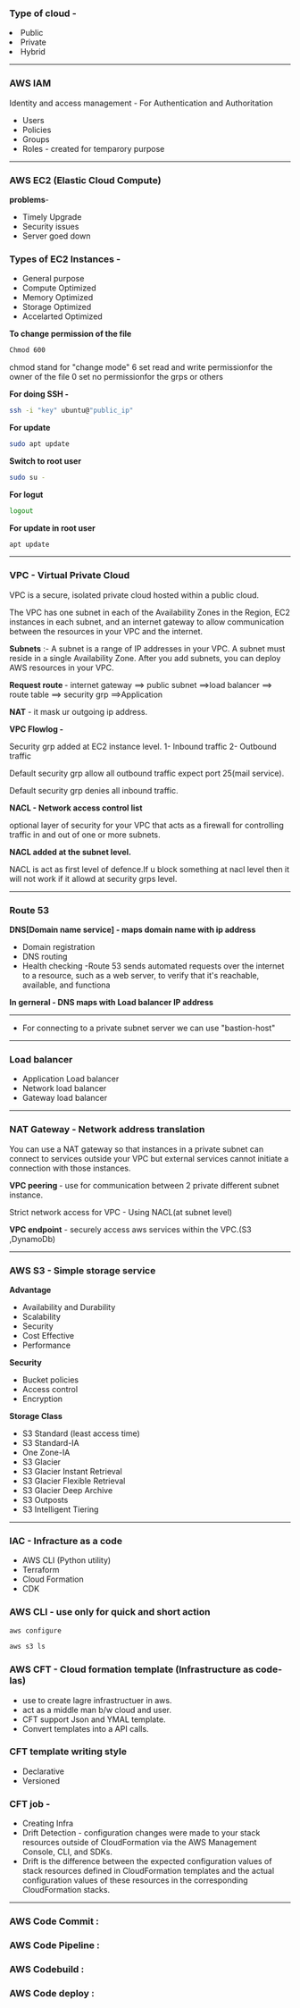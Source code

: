 <h3>Type of cloud - </h3>
<li>Public</li>
<li>Private</li>
<li>Hybrid</li>

<hr>

<h3>AWS IAM </h3> Identity and access management - For Authentication and Authoritation

- Users
- Policies
- Groups
- Roles - created for temparory purpose

<hr>

<h3>AWS EC2 (Elastic Cloud Compute)</h3>

<b>problems</b>-

- Timely Upgrade
- Security issues
- Server goed down

<h3>Types of EC2 Instances -</h3>

- General purpose
- Compute Optimized
- Memory Optimized
- Storage Optimized
- Accelarted Optimized

<b>To change permission of the file</b>

```bash
Chmod 600
```

chmod stand for "change mode"
6 set read and write permissionfor the owner of the file
0 set no permissionfor the grps or others


<b>For doing SSH -</b>

```bash
ssh -i "key" ubuntu@"public_ip"
```


<b>For update </b>

```bash
sudo apt update
```

<b>Switch to root user </b>

```bash
sudo su -
```

<b>For logut</b> 

```bash
logout
```

<b>For update in root user</b> 

```bash
apt update
```


<hr>

<h3>VPC - Virtual Private Cloud </h3>
 VPC is a secure, isolated private cloud hosted within a public cloud.

<p>The VPC has one subnet in each of the Availability Zones in the Region, EC2 instances in each subnet, 
and an internet gateway to allow communication between the resources in your VPC and the internet.</p>

<b>Subnets</b> :- A subnet is a range of IP addresses in your VPC. A subnet must reside in a single Availability Zone.
After you add subnets, you can deploy AWS resources in your VPC.

<b>Request route </b>- internet gateway ==> public subnet ==>load balancer ==> route table ==> security grp ==>Application

<b>NAT</b> -  it mask ur outgoing ip address.

<b>VPC Flowlog - </b>

Security grp added at EC2 instance level.
<span>1- Inbound traffic</span>
<span>2- Outbound traffic</span>

<p>Default security grp allow all outbound traffic expect port 25(mail service).</p>
<p>Default security grp denies all inbound traffic.</p>

<b>NACL - Network access control list</b>
<p>optional layer of security for your VPC that acts as a firewall for controlling traffic in and out of one or more subnets.</p>

<b>NACL added at the subnet level.</b>
<p>NACL is act as first level of defence.If u block something at nacl level then it will not work if it allowd at security grps level.</p>
 
<hr>

<h3>Route 53</h3>  
<b>DNS[Domain name service] - maps domain name with ip address</b>

- Domain registration
- DNS routing
- Health checking -Route 53 sends automated requests over the internet to a resource, such as a web server, to verify that it's reachable, available, and functiona</span>
 
<b>In gerneral - DNS maps with Load balancer IP address</b>

<hr>

- For connecting to a private subnet server we can use "bastion-host"
<hr>

<h3>Load balancer </h3>

- Application Load balancer</span>
- Network load balancer</span>
- Gateway load balancer</span>

<hr>

<h3>NAT Gateway - Network address translation</h3>
<p>You can use a NAT gateway so that instances in a private subnet can connect to services outside your VPC but external services cannot initiate a connection with those instances.</p>

<p><b>VPC peering </b>- use for communication between 2 private different subnet instance.</p>

<p>Strict network access for VPC - Using NACL(at subnet level)</p>

<p><b>VPC endpoint</b> - securely access aws services within the VPC.(S3 ,DynamoDb)</p>
<hr>

<h3>AWS S3 - Simple storage service</h3>

<b>Advantage </b>

- Availability and Durability
- Scalability
- Security
- Cost Effective
- Performance

<b>Security</b>

- Bucket policies
- Access control
- Encryption

<b>Storage Class</b>

- S3 Standard (least access time)
- S3 Standard-IA
- One Zone-IA
- S3 Glacier
- S3 Glacier Instant Retrieval
- S3 Glacier Flexible Retrieval
- S3 Glacier Deep Archive
- S3 Outposts
- S3 Intelligent Tiering

<hr>

<h3>IAC - Infracture as a code</h3> 

- AWS CLI (Python utility)
- Terraform
- Cloud Formation
- CDK


### AWS CLI - use only for quick and short action

```bash
aws configure
```

```bash
aws s3 ls
```

<h3>AWS CFT - Cloud formation template (Infrastructure as code-Ias)</h3>

- use to create lagre infrastructuer in aws.
- act as a middle man b/w cloud and user.
- CFT support Json and YMAL template.
- Convert templates into a API calls.

### CFT template writing style

- Declarative 
- Versioned
 
### CFT job -

- Creating Infra
- Drift Detection - configuration changes were made to your stack resources outside of CloudFormation via the AWS Management Console, CLI, and SDKs.
- Drift is the difference between the expected configuration values of stack resources defined in CloudFormation templates and the actual configuration values of these resources in the corresponding CloudFormation stacks.
<hr>

<h3>AWS Code Commit :</h3>

<h3>AWS Code Pipeline :</h3>

<h3>AWS Codebuild :</h3>

<h3>AWS Code deploy :</h3>
